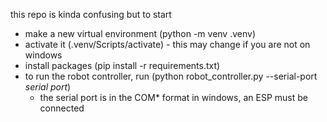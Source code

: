 this repo is kinda confusing but to start

- make a new virtual environment (python -m venv .venv)
- activate it (.venv/Scripts/activate) - this may change if you are not on windows
- install packages (pip install -r requirements.txt)
- to run the robot controller, run (python robot_controller.py --serial-port *serial port*)
    - the serial port is in the COM* format in windows, an ESP must be connected 